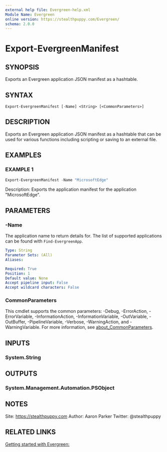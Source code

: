 ```yaml
---
external help file: Evergreen-help.xml
Module Name: Evergreen
online version: https://stealthpuppy.com/Evergreen/
schema: 2.0.0
---
```


# Export-EvergreenManifest

## SYNOPSIS

Exports an Evergreen application JSON manifest as a hashtable.

## SYNTAX

```
Export-EvergreenManifest [-Name] <String> [<CommonParameters>]
```

## DESCRIPTION

Exports an Evergreen application JSON manifest as a hashtable that can be used for various functions including scripting or saving to an external file.

## EXAMPLES

### EXAMPLE 1

```powershell
Export-EvergreenManifest -Name "MicrosoftEdge"
```

Description:
Exports the application manifest for the application "MicrosoftEdge".

## PARAMETERS

### -Name

The application name to return details for. The list of supported applications can be found with `Find-EvergreenApp`.

```yaml
Type: String
Parameter Sets: (All)
Aliases:

Required: True
Position: 1
Default value: None
Accept pipeline input: False
Accept wildcard characters: False
```

### CommonParameters
This cmdlet supports the common parameters: -Debug, -ErrorAction, -ErrorVariable, -InformationAction, -InformationVariable, -OutVariable, -OutBuffer, -PipelineVariable, -Verbose, -WarningAction, and -WarningVariable. For more information, see [about_CommonParameters](http://go.microsoft.com/fwlink/?LinkID=113216).

## INPUTS

### System.String

## OUTPUTS

### System.Management.Automation.PSObject

## NOTES

Site: https://stealthpuppy.com
Author: Aaron Parker
Twitter: @stealthpuppy

## RELATED LINKS

[Getting started with Evergreen:](https://stealthpuppy.com/Evergreen/)
